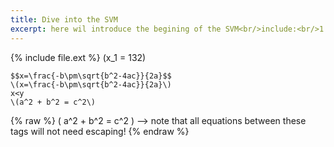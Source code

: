```yaml
---
title: Dive into the SVM
excerpt: here wil introduce the begining of the SVM<br/>include:<br/>1.
---
```

{% include file.ext %}
\(x_1 = 132\)
```
$$x=\frac{-b\pm\sqrt{b^2-4ac}}{2a}$$
\(x=\frac{-b\pm\sqrt{b^2-4ac}}{2a}\)
x<y
\(a^2 + b^2 = c^2\)
```



 {% raw %}
 \( a^2 + b^2 = c^2 \) --> note that all equations between these tags will not need escaping! 
 {% endraw %}
